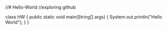 //# Hello-World
//exploring github

class HW
{
  public static void main(String[] args)
  {
      System.out.println("Hello World");
  }
}
